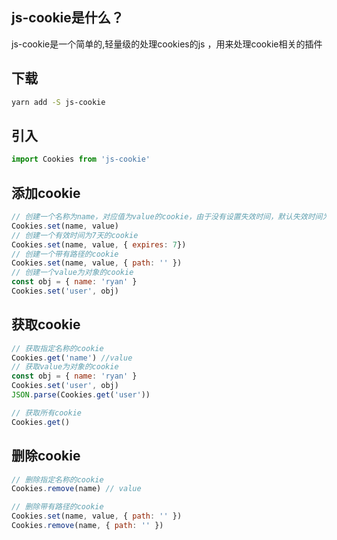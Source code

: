 ## js-cookie是什么？
js-cookie是一个简单的,轻量级的处理cookies的js ，用来处理cookie相关的插件
## 下载
```bash
yarn add -S js-cookie
```
## 引入
```js
import Cookies from 'js-cookie'
```
## 添加cookie
```js
// 创建一个名称为name，对应值为value的cookie，由于没有设置失效时间，默认失效时间为该网站关闭时
Cookies.set(name, value)
// 创建一个有效时间为7天的cookie
Cookies.set(name, value, { expires: 7})
// 创建一个带有路径的cookie
Cookies.set(name, value, { path: '' })
// 创建一个value为对象的cookie
const obj = { name: 'ryan' }
Cookies.set('user', obj)
```
## 获取cookie
```js
// 获取指定名称的cookie
Cookies.get('name') //value
// 获取value为对象的cookie
const obj = { name: 'ryan' }
Cookies.set('user', obj)
JSON.parse(Cookies.get('user'))

// 获取所有cookie
Cookies.get()
```
## 删除cookie
```js
// 删除指定名称的cookie
Cookies.remove(name) // value

// 删除带有路径的cookie
Cookies.set(name, value, { path: '' })
Cookies.remove(name, { path: '' })
```
